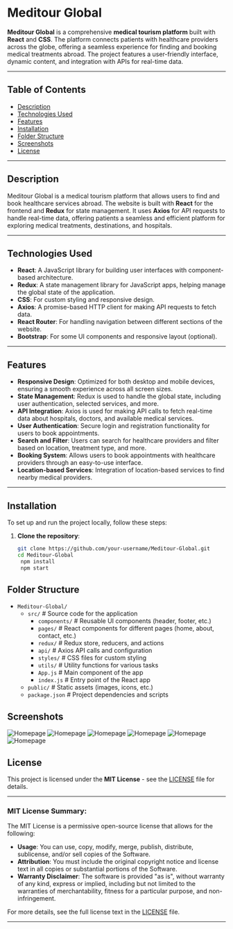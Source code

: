 # **Meditour Global**

**Meditour Global** is a comprehensive **medical tourism platform** built with **React** and **CSS**. The platform connects patients with healthcare providers across the globe, offering a seamless experience for finding and booking medical treatments abroad. The project features a user-friendly interface, dynamic content, and integration with APIs for real-time data.

---

## **Table of Contents**

- [Description](#description)
- [Technologies Used](#technologies-used)
- [Features](#features)
- [Installation](#installation)
- [Folder Structure](#folder-structure)
- [Screenshots](#screenshots)
- [License](#license)

---

## **Description**

Meditour Global is a medical tourism platform that allows users to find and book healthcare services abroad. The website is built with **React** for the frontend and **Redux** for state management. It uses **Axios** for API requests to handle real-time data, offering patients a seamless and efficient platform for exploring medical treatments, destinations, and hospitals.

---

## **Technologies Used**

- **React**: A JavaScript library for building user interfaces with component-based architecture.
- **Redux**: A state management library for JavaScript apps, helping manage the global state of the application.
- **CSS**: For custom styling and responsive design.
- **Axios**: A promise-based HTTP client for making API requests to fetch data.
- **React Router**: For handling navigation between different sections of the website.
- **Bootstrap**: For some UI components and responsive layout (optional).

---

## **Features**

- **Responsive Design**: Optimized for both desktop and mobile devices, ensuring a smooth experience across all screen sizes.
- **State Management**: Redux is used to handle the global state, including user authentication, selected services, and more.
- **API Integration**: Axios is used for making API calls to fetch real-time data about hospitals, doctors, and available medical services.
- **User Authentication**: Secure login and registration functionality for users to book appointments.
- **Search and Filter**: Users can search for healthcare providers and filter based on location, treatment type, and more.
- **Booking System**: Allows users to book appointments with healthcare providers through an easy-to-use interface.
- **Location-based Services**: Integration of location-based services to find nearby medical providers.

---

## **Installation**

To set up and run the project locally, follow these steps:

1. **Clone the repository**:

   ```bash
   git clone https://github.com/your-username/Meditour-Global.git
   cd Meditour-Global
    npm install
    npm start
   ```

## **Folder Structure**

- `Meditour-Global/`
  - `src/` # Source code for the application
    - `components/` # Reusable UI components (header, footer, etc.)
    - `pages/` # React components for different pages (home, about, contact, etc.)
    - `redux/` # Redux store, reducers, and actions
    - `api/` # Axios API calls and configuration
    - `styles/` # CSS files for custom styling
    - `utils/` # Utility functions for various tasks
    - `App.js` # Main component of the app
    - `index.js` # Entry point of the React app
  - `public/` # Static assets (images, icons, etc.)
  - `package.json` # Project dependencies and scripts

## **Screenshots**

![Homepage](./public/assets/hoempage1.png)
![Homepage](./public/assets/hoempage2.png)
![Homepage](./public/assets/hoempage3.png)
![Homepage](./public/assets/hoempage4.png)
![Homepage](./public/assets/hoempage5.png)
![Homepage](./public/assets/hoempage6.png)

## **License**

This project is licensed under the **MIT License** - see the [LICENSE](./LICENSE) file for details.

---

### **MIT License Summary**:

The MIT License is a permissive open-source license that allows for the following:

- **Usage**: You can use, copy, modify, merge, publish, distribute, sublicense, and/or sell copies of the Software.
- **Attribution**: You must include the original copyright notice and license text in all copies or substantial portions of the Software.
- **Warranty Disclaimer**: The software is provided "as is", without warranty of any kind, express or implied, including but not limited to the warranties of merchantability, fitness for a particular purpose, and non-infringement.

For more details, see the full license text in the [LICENSE](./LICENSE) file.

---
